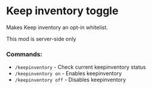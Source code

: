 # Keep inventory toggle

Makes Keep inventory an opt-in whitelist.

This mod is server-side only

### Commands:
* `/keepinventory` - Check current keepinventory status
* `/keepinventory on` - Enables keepinventory
* `/keepinventory off` - Disables keepinventory
